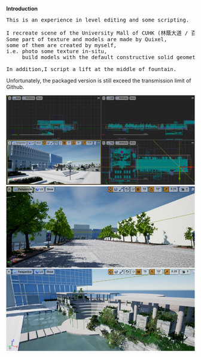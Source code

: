 **Introduction**
<pre>
This is an experience in level editing and some scripting.

I recreate scene of the University Mall of CUHK (林蔭大道 / 百萬大道)  in UE4.24.
Some part of texture and models are made by Quixel,
some of them are created by myself,
i.e. photo some texture in-situ, 
     build models with the default constructive solid geometry and Blender

In addition,I script a lift at the middle of fountain.
</pre>

Unfortunately, the packaged version is still exceed the transmission limit of Github.

![plot](https://github.com/adriankwan108/CSCI4120/blob/main/HW1%20-%20Level%20Editing%20%26%20Scripting/hw1_demo.jpg)
![plot](https://github.com/adriankwan108/CSCI4120/blob/main/HW1%20-%20Level%20Editing%20%26%20Scripting/hw1_demo2.jpg)
![plot](https://github.com/adriankwan108/CSCI4120/blob/main/HW1%20-%20Level%20Editing%20%26%20Scripting/hw1_demo3.jpg)